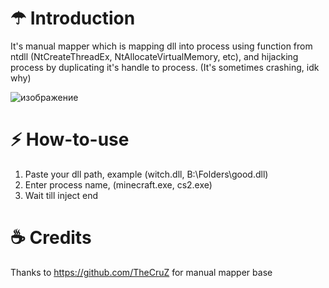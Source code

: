 # ☂ Introduction

It's manual mapper which is mapping dll into process using function from ntdll (NtCreateThreadEx, NtAllocateVirtualMemory,  etc), 
and hijacking process by duplicating it's handle to process. (It's sometimes crashing, idk why)

![изображение](https://github.com/user-attachments/assets/9fa7be2f-5c2d-4ac9-a93e-858f5b2ef3a1)


# ⚡ How-to-use

1. Paste your dll path, example (witch.dll, B:\Folders\good.dll)
2. Enter process name, (minecraft.exe, cs2.exe)
3. Wait till inject end

# ☕ Credits

Thanks to https://github.com/TheCruZ for manual mapper base
